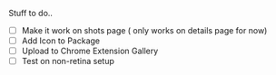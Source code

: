 Stuff to do..
- [ ] Make it work on shots page ( only works on details page for now)
- [ ] Add Icon to Package
- [ ] Upload to Chrome Extension Gallery
- [ ] Test on non-retina setup
